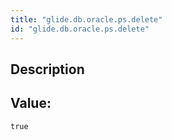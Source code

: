 ```yaml
---
title: "glide.db.oracle.ps.delete"
id: "glide.db.oracle.ps.delete"
---
```

## Description



## Value: 
```
true
```